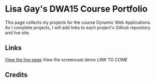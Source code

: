 # Lisa Gay's DWA15 Course Portfolio

This page collects my projects for the course Dynamic Web Applications. As I complete projects, I will add links to each project's Github repository and live site.

## Links
[View the live page](http://p1.josquinia.org/)
View the screencast demo _LINK TO COME_

## Credits

